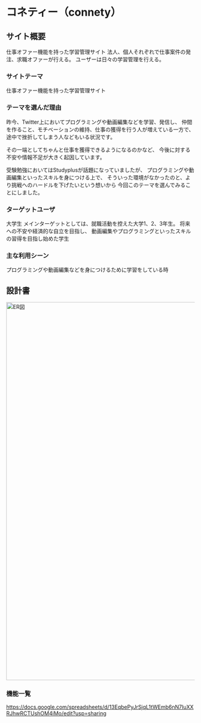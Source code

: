 # コネティー（connety）

## サイト概要
仕事オファー機能を持った学習管理サイト
法人、個人それぞれで仕事案件の発注、求職オファーが行える。
ユーザーは日々の学習管理を行える。

### サイトテーマ
仕事オファー機能を持った学習管理サイト

### テーマを選んだ理由
昨今、Twitter上においてプログラミングや動画編集などを学習、発信し、
仲間を作ること、モチベーションの維持、仕事の獲得を行う人が増えている一方で、
途中で挫折してしまう人などもいる状況です。

その一端としてちゃんと仕事を獲得できるようになるのかなど、
今後に対する不安や情報不足が大きく起因しています。

受験勉強においてはStudyplusが話題になっていましたが、
プログラミングや動画編集といったスキルを身につける上で、
そういった環境がなかったのと、より挑戦へのハードルを下げたいという想いから
今回このテーマを選んでみることにしました。

### ターゲットユーザ
大学生
メインターゲットとしては、就職活動を控えた大学1、2、3年生。
将来への不安や経済的な自立を目指し、
動画編集やプログラミングといったスキルの習得を目指し始めた学生

### 主な利用シーン
プログラミングや動画編集などを身につけるために学習をしている時

## 設計書
<img width="1008" alt="ER図" src="https://user-images.githubusercontent.com/47805823/84849310-fa0a1c80-b08f-11ea-8d6d-151561048220.png">

### 機能一覧
https://docs.google.com/spreadsheets/d/13EqbePyJrSjqL1tWEmb6nN7IuXXRJhwRCTUshOM4iMo/edit?usp=sharing
